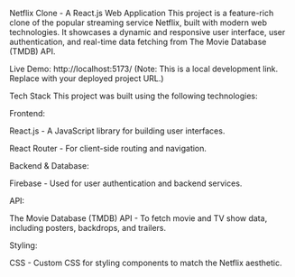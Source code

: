 Netflix Clone - A React.js Web Application
This project is a feature-rich clone of the popular streaming service Netflix, built with modern web technologies. It showcases a dynamic and responsive user interface, user authentication, and real-time data fetching from The Movie Database (TMDB) API.

Live Demo: http://localhost:5173/ (Note: This is a local development link. Replace with your deployed project URL.)

Tech Stack
This project was built using the following technologies:

Frontend:

React.js - A JavaScript library for building user interfaces.

React Router - For client-side routing and navigation.

Backend & Database:

Firebase - Used for user authentication and backend services.

API:

The Movie Database (TMDB) API - To fetch movie and TV show data, including posters, backdrops, and trailers.

Styling:

CSS - Custom CSS for styling components to match the Netflix aesthetic.
